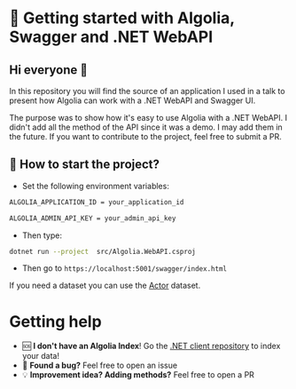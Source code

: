 # 🔎 Getting started with Algolia, Swagger and .NET WebAPI

## Hi everyone 👋

In this repository you will find the source of an application I used in a talk to present how Algolia can work with a .NET WebAPI and Swagger UI.

The purpose was to show how it's easy to use Algolia with a .NET WebAPI.
I didn't add all the method of the API since it was a demo. I may add them in the future. If you want to contribute to the project, feel free to submit a PR.

## 🚀 How to start the project?

- Set the following environment variables:

```sh
ALGOLIA_APPLICATION_ID = your_application_id
```

```sh
ALGOLIA_ADMIN_API_KEY = your_admin_api_key
```

- Then type:

```sh
dotnet run --project  src/Algolia.WebAPI.csproj
```

 - Then go to `https://localhost:5001/swagger/index.html`

If you need a dataset you can use the [Actor](https://github.com/algolia/algoliasearch-console-dotnet/blob/master/src/AlgoliaConsole/Datas/Actors.json) dataset.

# Getting help

- 🆘 **I don't have an Algolia Index**! Go the [.NET client repository](https://github.com/algolia/algoliasearch-client-csharp) to index your data!
- 🐞 **Found a bug?** Feel free to open an issue
- 💡 **Improvement idea? Adding methods?** Feel free to open a PR
